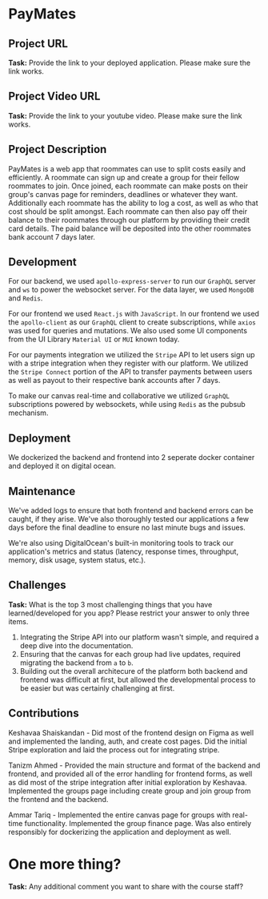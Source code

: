 # PayMates

## Project URL

**Task:** Provide the link to your deployed application. Please make sure the link works. 

## Project Video URL 

**Task:** Provide the link to your youtube video. Please make sure the link works. 

## Project Description

PayMates is a web app that roommates can use to split costs easily and efficiently. A roommate can sign up and create a group for their fellow roommates to join. Once joined, each roommate can make posts on their group's canvas page for reminders, deadlines or whatever they want. Additionally each roommate has the ability to log a cost, as well as who that cost should be split amongst. Each roommate can then also pay off their balance to their roommates through our platform by providing their credit card details. The paid balance will be deposited into the other roommates bank account 7 days later. 

## Development

For our backend, we used `apollo-express-server` to run our `GraphQL` server and `ws` to power the websocket server. For the data layer, we used `MongoDB` and `Redis`.

For our frontend we used `React.js` with `JavaScript`. In our frontend we used the `apollo-client` as our `GraphQL` client to create subscriptions, while `axios` was used for queries and mutations. We also used some UI components from the UI Library `Material UI` or `MUI` known today. 

For our payments integration we utilized the `Stripe` API to let users sign up with a stripe integration when they register with our platform. We utilized the `Stripe Connect` portion of the API to transfer payments between users as well as payout to their respective bank accounts after 7 days. 

To make our canvas real-time and collaborative we utilized `GraphQL` subscriptions powered by websockets, while using `Redis` as the pubsub mechanism. 

## Deployment

We dockerized the backend and frontend into 2 seperate docker container and deployed it on digital ocean.

## Maintenance

We've added logs to ensure that both frontend and backend errors can be caught, if they arise. We've also thoroughly tested our applications a few days before the final deadline to ensure no last minute bugs and issues. 

We're also using DigitalOcean's built-in monitoring tools to track our application's metrics and status (latency, response times, throughput, memory, disk usage, system status, etc.).

## Challenges

**Task:** What is the top 3 most challenging things that you have learned/developed for you app? Please restrict your answer to only three items. 

1. Integrating the Stripe API into our platform wasn't simple, and required a deep dive into the documentation.
2. Ensuring that the canvas for each group had live updates, required migrating the backend from `a` to `b`.
3. Building out the overall architecure of the platform both backend and frontend was difficult at first, but allowed the developmental process to be easier but was certainly challenging at first.

## Contributions

Keshavaa Shaiskandan - Did most of the frontend design on Figma as well and implemented the landing, auth, and create cost pages. Did the initial Stripe exploration and laid the process out for integrating stripe.

Tanizm Ahmed - Provided the main structure and format of the backend and frontend, and provided all of the error handling for frontend forms, as well as did most of the stripe integration after initial exploration by Keshavaa. Implemented the groups page including create group and join group from the frontend and the backend.

Ammar Tariq - Implemented the entire canvas page for groups with real-time functionality. Implemented the group finance page. Was also entirely responsibly for dockerizing the application and deployment as well.


# One more thing? 

**Task:** Any additional comment you want to share with the course staff? 
